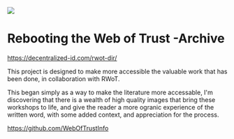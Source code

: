 ![](https://imgur.com/BpUwXVW.png)

# Rebooting the Web of Trust -Archive

https://decentralized-id.com/rwot-dir/

This project is designed to make more accessible the valuable work that has been done, in collaboration with RWoT.

This began simply as a way to make the literature more accessable, I'm discovering that there is a wealth of high quality images that bring these workshops to life, and give the reader a more ogranic experience of the written word, with some added context, and appreciation for the process.

https://github.com/WebOfTrustInfo

